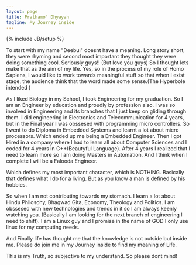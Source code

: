 ```yaml
---
layout: page
title: Prathamo' Dhyayah
tagline: My Journey inside
---
```

{% include JB/setup %}


To start with my name "Deebul" doesnt have a meaning. Long story short, they were
rhyming and second most important they thought they were doing something cool. 
Seriously guys!! (But love you guys)
So I thought lets make that as the aim of my life.
Yes, so in the process of my role of Homo Sapiens, I would like to work towards
meaningful stuff so that when I exist stage, the audience think that the word made
some sense.(The Hyperbole intended )

As I liked Biology in my School, I took Engineering for my graduation.
So I am an Engineer by education and proudly by profession also.
I was so involved in Engineering and its branches that I just keep on gliding through them.
I did engineering in Electronics and Telecommunication for 4 years, but in the Final year
I was obssesed with programming micro controllers. So I went to do Diploma in Embedded Systems
and learnt a lot about micro processors. Which ended up me being a Embedded Engineer. Then I got Hired in a company
where I had to learn all about Computer Sciences and I coded for 4 years in C++(Beautyful Language).
After 4 years I realized that I need to learn more so I am doing Masters in Automation. 
And I think when I complete I will be a Falooda Engineer. 

Which defines my most important character, which is NOTHING.
Basically that defines what I do for a living. But as you know a man is defined by his hobbies.

So when I am not contributing towards my stomach.
I learn a lot about  Hindu Philosohy, Bhagwad Gita, Economy, Theology and 
Politics.
I am obssesed with new technologies and trends in it so I am always keenly watching you.
(Basically I am looking for the next branch of engineering I need to shift).
I am a Linux guy and I promise in the name of GOD I only use linux for my computing needs.

And Finally life has thought me that the knowledge is not outside but inside me.
Please do join me in my Journey inside to find my meaning of Life.


This is my Truth, so subjective to my understand. So please dont mind!

